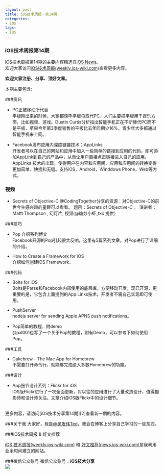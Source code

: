```yaml
---
layout: post   
title: iOS技术周报－第14期        
categories: 
- iOS   
tags:     
- iOS
---    
```


### iOS技术周报第14期


iOS技术周报第14期的主要内容精选自[iOS News][1]。   
欢迎大家访问[iOS技术周报(weekly.ios-wiki.com)][7]查看更多内容。


**欢迎大家注册、分享、顶好文章。**


本期主要包含:

###资讯

* PC正被移动所代替  
平板刚出来的时候，大家都惊呼平板将取代PC。人们主要把平板用于娱乐方面，比如视频、游戏。Dustin Curtis分析指出智能手机正在不断替代PC而不是平板，苹果今年第2季度销售的平板比去年同期少16%，青少年大多都通过智能手机来上网。

* ​Facebook发布应用内深度链接技术：AppLinks  
开发者可以在自己的网站和应用中加入一些简单的链接到应用的代码，即可添加AppLink到自己的产品中，从而让用户直接点击链接进入自己的应用。AppLinks 技术的出现，使得用户在内容和应用间、应用和应用间的转换变得更加简单、快捷和无缝。支持iOS，Android，Winddows Phone，Web等方式。


### 视频

* Secrets of Objective-C
@CodingTogether分享的资源：对Objective-C的前世今生感兴趣的童鞋可以看看。 题目：Secrets of Objective-C ， 演讲者：Mattt Thompson , 幻灯片, 视频(@糖炒小虾_txx 提供）

###技巧

* Pop 介绍系列博文  
Facebook开源的Pop引起很大反响，这里有5篇系列文章，对Pop进行了详细的介绍。

* How to Create a Framework for iOS  
介绍如何创建iOS Framework。


###代码

* Bolts for iOS  
Bolts是Parse和Facebook内部使用的底层库，方便移动开发，现已开源，更重要的是，它包含上面提到的App Links技术，开发者不需自己实现即可使用。

* PushServer  
nodejs server for sending Apple APNS push notifications。

* Pop简单的教程，附demo   
@jxd001也写了一个关于Pop的教程，附有Demo，可以参考下如何使用Pop。

###工具

* Cakebrew - The Mac App for Homebrew    
不需要打开命令行，就能够完成绝大多数Homebrew的功能。


###设计

* App细节设计系列：Flickr for iOS  
iOS版Flickr进行了一次全面更新，对以往的应用进行了大量改造设计，值得摄影师和设计师关注。文章介绍iOS版Flickr中的设计细节。   



<br>
更多内容，请访问[iOS技术分享第14期][2]查看新一期的内容。  


<br>

###关于我
大家好，我是[@吴发伟Ted](http://weibo.com/wufawei)，我会在博客上分享自己学习的一些东西。

###iOS技术周报 & 好文推荐

[iOS 技术周报(weekly.ios-wiki.com)][7] 和 [好文推荐(news.ios-wiki.com)][5]是我利用业余时间建立的网站。

###微信公众账号
微信公众账号：**iOS技术分享**  
![](http://farm3.staticflickr.com/2826/10855679484_56b7429bd6_m.jpg)



<br/>

[1]:http://news.ios-wiki.com
[2]:http://weekly.ios-wiki.com/issues/14
[3]:http://twitter.com/daveverwer
[4]:https://iosdevweekly.com/
[5]:http://news.ios-wiki.com
[6]:http://www.ios-wiki.com
[7]:http://weekly.ios-wiki.com